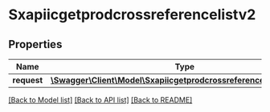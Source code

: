 # Sxapiicgetprodcrossreferencelistv2

## Properties
Name | Type | Description | Notes
------------ | ------------- | ------------- | -------------
**request** | [**\Swagger\Client\Model\Sxapiicgetprodcrossreferencelistv2Request**](Sxapiicgetprodcrossreferencelistv2Request.md) |  | [optional] 

[[Back to Model list]](../README.md#documentation-for-models) [[Back to API list]](../README.md#documentation-for-api-endpoints) [[Back to README]](../README.md)


